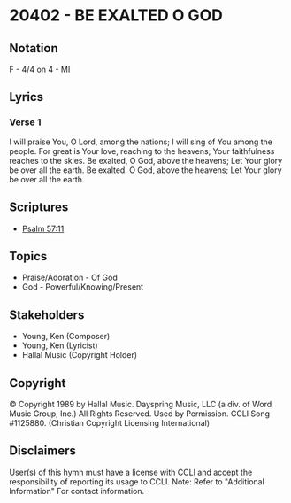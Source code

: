 # 20402 - BE EXALTED O GOD

## Notation

F - 4/4 on 4 - MI

## Lyrics

### Verse 1

I will praise You, O Lord, among the nations; I will sing of You among the people. For great is Your love, reaching to the heavens; Your faithfulness reaches to the skies. Be exalted, O God, above the heavens; Let Your glory be over all the earth. Be exalted, O God, above the heavens; Let Your glory be over all the earth.


## Scriptures

- [Psalm 57:11](https://www.biblegateway.com/passage/?search=Psalm%2057%3A11)

## Topics

- Praise/Adoration - Of God
- God - Powerful/Knowing/Present

## Stakeholders

- Young, Ken (Composer)
- Young, Ken (Lyricist)
- Hallal Music (Copyright Holder)

## Copyright

© Copyright 1989 by Hallal Music. Dayspring Music, LLC (a div. of Word Music Group, Inc.) All Rights Reserved. Used by Permission. CCLI Song #1125880.
(Christian Copyright Licensing International)

## Disclaimers

User(s) of this hymn must have a license with CCLI and accept the responsibility of reporting its usage to CCLI.
Note: Refer to "Additional Information" For contact information.

